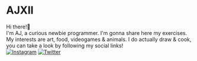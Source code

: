 # AJXII

Hi there!👋 <br>
I'm AJ, a curious newbie programmer. I'm gonna share here my exercises. <br>
My interests are art, food, videogames & animals. I do actually draw & cook, you can take a look by following my social links! <br>
[![Instagram](https://img.shields.io/badge/Instagram-%23E4405F.svg?logo=Instagram&logoColor=white)](https://www.instagram.com/ajxii_homecooking/)
[![Twitter](https://img.shields.io/badge/Twitter-1DA1F2?style=for-the-badge&logo=twitter&logoColor=white)](https://twitter.com/ajxii_den)
